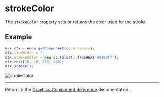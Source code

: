 # strokeColor

The `strokeColor` property sets or returns the color used for the stroke.

## Example

```javascript
var ctx = node.getComponent(cc.Graphics);
ctx.lineWidth = 2;
ctx.strokeColor = new cc.Color().fromHEX('#0000ff');
ctx.rect(20, 20, 250, 200);
ctx.stroke();
```

![strokeColor](graphics/strokeColor.png)

<hr>

Return to the [Graphics Component Reference](../../components/graphics.md) documentation..
